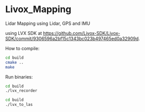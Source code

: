# Livox_Mapping

Lidar Mapping using Lidar, GPS and IMU

using LVX SDK at <https://github.com/Livox-SDK/Livox-SDK/commit/9306596a2bf15c1343bc023b497465ed0a32909d>.

How to compile:

``` bash
cd build
cmake ..
make
```

Run binaries:

``` bash
cd build
./lvx_recorder
```

``` bash
cd build
./lvx_to_las
```
